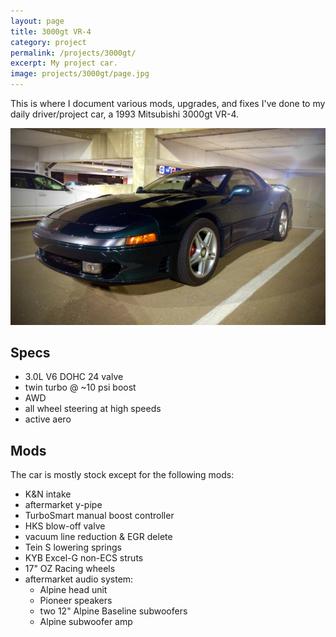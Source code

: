 ```yaml
---
layout: page
title: 3000gt VR-4
category: project
permalink: /projects/3000gt/
excerpt: My project car.
image: projects/3000gt/page.jpg
---
```


This is where I document various mods, upgrades, and fixes I've done to my daily driver/project car, a 1993 Mitsubishi 3000gt VR-4.

![Car](/content/projects/3000gt/car.jpg)

## Specs

* 3.0L V6 DOHC 24 valve
* twin turbo @ ~10 psi boost
* AWD
* all wheel steering at high speeds
* active aero

## Mods
The car is mostly stock except for the following mods:

* K&N intake
* aftermarket y-pipe
* TurboSmart manual boost controller
* HKS blow-off valve
* vacuum line reduction & EGR delete
* Tein S lowering springs
* KYB Excel-G non-ECS struts
* 17" OZ Racing wheels
* aftermarket audio system:
  * Alpine head unit
  * Pioneer speakers
  * two 12" Alpine Baseline subwoofers
  * Alpine subwoofer amp
